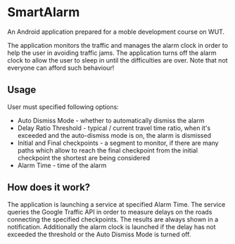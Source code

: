 SmartAlarm
==========

An Android application prepared for a moble development course on WUT.

The application monitors the traffic and manages the alarm clock in order to
help the user in avoiding traffic jams. The application turns off the alarm
clock to allow the user to sleep in until the difficulties are over. Note
that not everyone can afford such behaviour!


Usage
-----

User must specified following options:
- Auto Dismiss Mode - whether to automatically dismiss the alarm
- Delay Ratio Threshold - typical / current travel time ratio, when it's exceeded
and the auto-dismiss mode is on, the alarm is dismissed
- Initial and Final checkpoints - a segment to monitor, if there are many paths
which allow to reach the final checkpoint from the initial checkpoint the
shortest are being considered
- Alarm Time - time of the alarm

How does it work?
-----------------

The application is launching a service at specified Alarm Time. The service
queries the Google Traffic API in order to measure delays on the roads connecting
the specified checkpoints. The results are always shown in a notification.
Additionally the alarm clock is launched if the delay has not exceeded the threshold
or the Auto Dismiss Mode is turned off.

